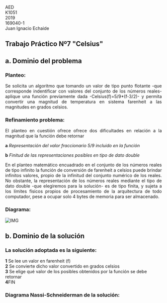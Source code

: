 AED <br>
K1051 <br>
2019 <br>
169040-1 <br>
Juan Ignacio Echaide	

## Trabajo Práctico Nº7 "Celsius"

## <strong>a</strong>. Dominio del problema
### Planteo:
<P ALIGN="justify">Se solicita un algoritmo que tomando un valor de tipo punto flotante -que corresponde indentificar con valores del conjunto de los números reales- aplique una función previamente dada -Celsius(f)=5/9*(f-3/2)- y permita convertir una magnitud de temperatura en sistema farenheit a las magnitudes en grados celsios.

### Refinamiento problema:
<P ALIGN="justify">El planteo en cuestión ofrece ofrece dos dificultades en relación a la magnitud que la función debe retornar

<strong>a</strong> <i>Representación del valor fraccionario 5/9 incluido en la función </i>


<strong>b</strong> <i>Finitud de las representaciones posibles en tipo de dato double </i> 

<P ALIGN="justify">En el planteo matemático encuadrado en el conjunto de los números reales de tipo infinito la función de conversión de farenheit a celsios puede brindar infinitos valores, propio de la infinitud del conjunto numérico de los reales. No obstante, la representación de los números reales mediante el tipo de dato double -que elegiremos para la solución- es de tipo finita, y sujeta a los límites físicos propios de procesamiento de la arquitectura de todo computador, pese a ocupar solo 4 bytes de memoria para ser almacenado.  
  
  

### Diagrama:
![IMG](https://user-images.githubusercontent.com/43832189/57878692-f7842600-77f0-11e9-8aec-77436807c872.png)


## <strong>b</strong>. Dominio de la solución
### La solución adoptada es la siguiente:

<strong>1</strong>  Se lee un valor en farenheit (<cursive>f</cursive>) </br>
<strong>2</strong>  Se convierte dicho valor convertido en grados celsios </br>
<strong>3</strong> Se elige qué valor de los posibles obtenidos por la función se debe retornar </br>
<strong>4</strong>FIN

### Diagrama Nassi-Schneiderman de la solución:



